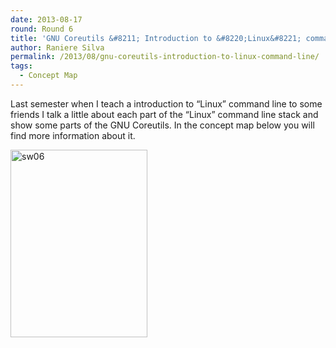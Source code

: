 ```yaml
---
date: 2013-08-17
round: Round 6
title: 'GNU Coreutils &#8211; Introduction to &#8220;Linux&#8221; command line'
author: Raniere Silva
permalink: /2013/08/gnu-coreutils-introduction-to-linux-command-line/
tags:
  - Concept Map
---
```

Last semester when I teach a introduction to &#8220;Linux&#8221; command line to some friends I talk a little about each part of the &#8220;Linux&#8221; command line stack and show some parts of the GNU Coreutils. In the concept map below you will find more information about it.

[<img src="http://teaching.software-carpentry.org/wp-content/uploads/2013/08/sw06-219x300.jpeg" alt="sw06" width="219" height="300" class="alignnone size-medium wp-image-3918" />][1]

 [1]: http://teaching.software-carpentry.org/wp-content/uploads/2013/08/sw06.jpeg
